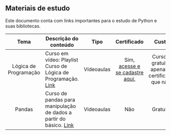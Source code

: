 ## Materiais de estudo

<p>Este documento conta com links importantes para o estudo de Python e suas bibliotecas.</p>


Tema|<center>Descrição do conteúdo|<center>Tipo|<center>Certificado|<center>Custo
:------------------:|----------------------------|:------------:|:---:|:-----------------:
Lógica de Programação|<justify>Curso em vídeo: Playlist Curso de Lógica de Programação. [Link](https://www.youtube.com/watch?v=8mei6uVttho&list=PLHz_AreHm4dmSj0MHol_aoNYCSGFqvfXV&ab_channel=CursoemV%C3%ADdeo)|Vídeoaulas|Sim, [acesse e se cadastre aqui.](https://www.cursoemvideo.com/)|Curso é gratuito, apenas o certificado que não.
Pandas|<justify>Curso de pandas para manipulação de dados a partir do básico. [Link](https://www.youtube.com/watch?v=1ua6uksg6wg&list=PL4OAe-tL47sa1McMctk5pdPd5eTAp3drk)|Videoaulas|Não|Gratuito
